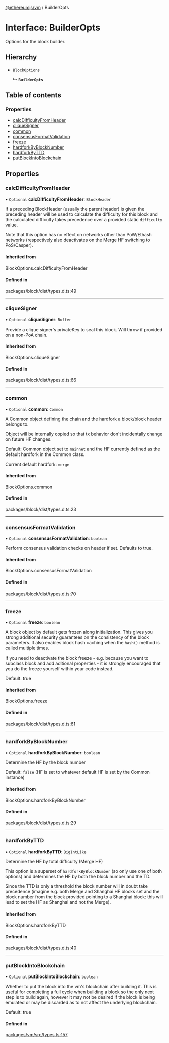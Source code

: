 [@ethereumjs/vm](../README.md) / BuilderOpts

# Interface: BuilderOpts

Options for the block builder.

## Hierarchy

- `BlockOptions`

  ↳ **`BuilderOpts`**

## Table of contents

### Properties

- [calcDifficultyFromHeader](BuilderOpts.md#calcdifficultyfromheader)
- [cliqueSigner](BuilderOpts.md#cliquesigner)
- [common](BuilderOpts.md#common)
- [consensusFormatValidation](BuilderOpts.md#consensusformatvalidation)
- [freeze](BuilderOpts.md#freeze)
- [hardforkByBlockNumber](BuilderOpts.md#hardforkbyblocknumber)
- [hardforkByTTD](BuilderOpts.md#hardforkbyttd)
- [putBlockIntoBlockchain](BuilderOpts.md#putblockintoblockchain)

## Properties

### calcDifficultyFromHeader

• `Optional` **calcDifficultyFromHeader**: `BlockHeader`

If a preceding BlockHeader (usually the parent header) is given the preceding
header will be used to calculate the difficulty for this block and the calculated
difficulty takes precedence over a provided static `difficulty` value.

Note that this option has no effect on networks other than PoW/Ethash networks
(respectively also deactivates on the Merge HF switching to PoS/Casper).

#### Inherited from

BlockOptions.calcDifficultyFromHeader

#### Defined in

packages/block/dist/types.d.ts:49

___

### cliqueSigner

• `Optional` **cliqueSigner**: `Buffer`

Provide a clique signer's privateKey to seal this block.
Will throw if provided on a non-PoA chain.

#### Inherited from

BlockOptions.cliqueSigner

#### Defined in

packages/block/dist/types.d.ts:66

___

### common

• `Optional` **common**: `Common`

A Common object defining the chain and the hardfork a block/block header belongs to.

Object will be internally copied so that tx behavior don't incidentally
change on future HF changes.

Default: Common object set to `mainnet` and the HF currently defined as the default
hardfork in the Common class.

Current default hardfork: `merge`

#### Inherited from

BlockOptions.common

#### Defined in

packages/block/dist/types.d.ts:23

___

### consensusFormatValidation

• `Optional` **consensusFormatValidation**: `boolean`

Perform consensus validation checks on header if set. Defaults to true.

#### Inherited from

BlockOptions.consensusFormatValidation

#### Defined in

packages/block/dist/types.d.ts:70

___

### freeze

• `Optional` **freeze**: `boolean`

A block object by default gets frozen along initialization. This gives you
strong additional security guarantees on the consistency of the block parameters.
It also enables block hash caching when the `hash()` method is called multiple times.

If you need to deactivate the block freeze - e.g. because you want to subclass block and
add aditional properties - it is strongly encouraged that you do the freeze yourself
within your code instead.

Default: true

#### Inherited from

BlockOptions.freeze

#### Defined in

packages/block/dist/types.d.ts:61

___

### hardforkByBlockNumber

• `Optional` **hardforkByBlockNumber**: `boolean`

Determine the HF by the block number

Default: `false` (HF is set to whatever default HF is set by the Common instance)

#### Inherited from

BlockOptions.hardforkByBlockNumber

#### Defined in

packages/block/dist/types.d.ts:29

___

### hardforkByTTD

• `Optional` **hardforkByTTD**: `BigIntLike`

Determine the HF by total difficulty (Merge HF)

This option is a superset of `hardforkByBlockNumber` (so only use one of both options)
and determines the HF by both the block number and the TD.

Since the TTD is only a threshold the block number will in doubt take precedence (imagine
e.g. both Merge and Shanghai HF blocks set and the block number from the block provided
pointing to a Shanghai block: this will lead to set the HF as Shanghai and not the Merge).

#### Inherited from

BlockOptions.hardforkByTTD

#### Defined in

packages/block/dist/types.d.ts:40

___

### putBlockIntoBlockchain

• `Optional` **putBlockIntoBlockchain**: `boolean`

Whether to put the block into the vm's blockchain after building it.
This is useful for completing a full cycle when building a block so
the only next step is to build again, however it may not be desired
if the block is being emulated or may be discarded as to not affect
the underlying blockchain.

Default: true

#### Defined in

[packages/vm/src/types.ts:157](https://github.com/ethereumjs/ethereumjs-monorepo/blob/master/packages/vm/src/types.ts#L157)
